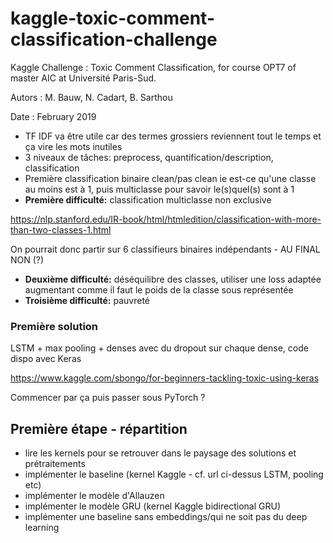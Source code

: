 # kaggle-toxic-comment-classification-challenge


Kaggle Challenge : Toxic Comment Classification, for course OPT7 of master AIC at Université Paris-Sud.

Autors : M. Bauw, N. Cadart, B. Sarthou

Date : February 2019

- TF IDF va être utile car des termes grossiers reviennent tout le temps et ça vire les mots inutiles
- 3 niveaux de tâches: preprocess, quantification/description, classification
- Première classification binaire clean/pas clean ie est-ce qu'une classe au moins est à 1, puis multiclasse pour savoir le(s)quel(s) sont à 1
- **Première difficulté:** classification multiclasse non exclusive

https://nlp.stanford.edu/IR-book/html/htmledition/classification-with-more-than-two-classes-1.html

On pourrait donc partir sur 6 classifieurs binaires indépendants - AU FINAL NON (?)

- **Deuxième difficulté:** déséquilibre des classes, utiliser une loss adaptée augmentant comme il faut le poids de la classe sous représentée
- **Troisième difficulté:** pauvreté 

### Première solution

LSTM + max pooling + denses avec du dropout sur chaque dense, code dispo avec Keras

https://www.kaggle.com/sbongo/for-beginners-tackling-toxic-using-keras

Commencer par ça puis passer sous PyTorch ?


## Première étape - répartition

- lire les kernels pour se retrouver dans le paysage des solutions et prétraitements
- implémenter le baseline (kernel Kaggle - cf. url ci-dessus LSTM, pooling etc)
- implémenter le modèle d'Allauzen
- implémenter le modèle GRU (kernel Kaggle bidirectional GRU)
- implémenter une baseline sans embeddings/qui ne soit pas du deep learning
